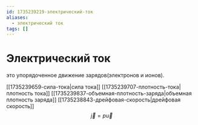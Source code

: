 ```yaml
---
id: 1735239219-электрический-ток
aliases:
  - электрический ток
tags: []
---
```


# Электрический ток
это упорядоченное движение зарядов(электронов и ионов).

[[1735239659-сила-тока|сила тока]]
[[1735239707-плотность-тока|плотность тока]]
[[1735239837-объемная-плотность-заряда|объемная плотность заряда]]
[[1735238843-дрейфовая-скорость|дрейфовая скорость]]
$$
\vec{j} = p \vec{u}
$$
